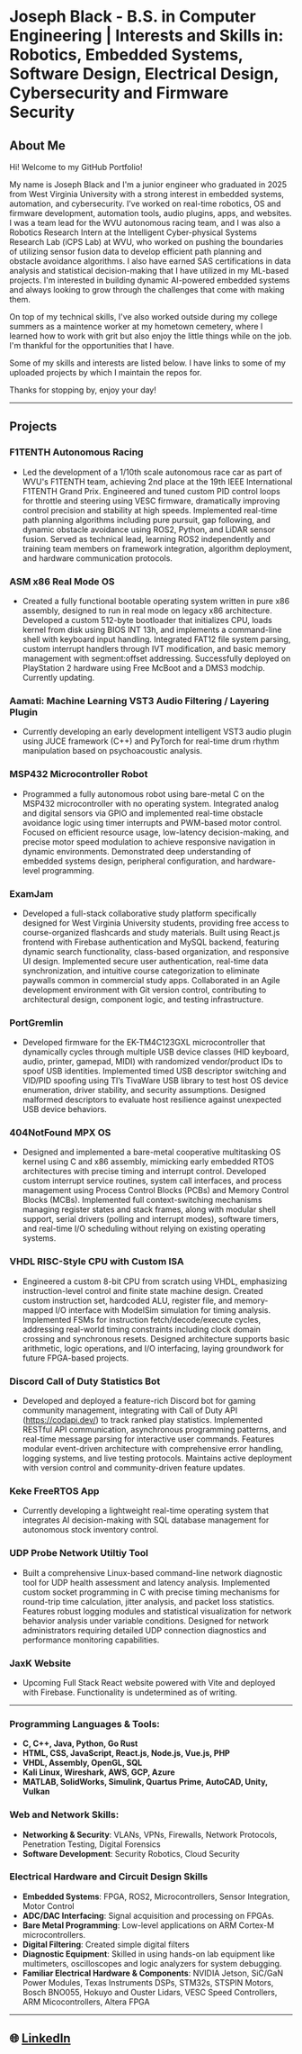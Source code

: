 # Joseph Black - B.S. in Computer Engineering | Interests and Skills in: Robotics, Embedded Systems, Software Design, Electrical Design, Cybersecurity and Firmware Security

## About Me
Hi! Welcome to my GitHub Portfolio!

My name is Joseph Black and I'm a junior engineer who graduated in 2025 from West Virginia University with a strong interest in embedded systems, automation, and cybersecurity. I’ve worked on real-time robotics, OS and firmware development, automation tools, audio plugins, apps, and websites. I was a team lead for the WVU autonomous racing team, and I was also a Robotics Research Intern at the Intelligent Cyber-physical Systems Research Lab (iCPS Lab) at WVU, who worked on pushing the boundaries of utilizing sensor fusion data to develop efficient path planning and obstacle avoidance algorithms. I also have earned SAS certifications in data analysis and statistical decision-making that I have utilized in my ML-based projects. I'm interested in building dynamic AI-powered embedded systems and always looking to grow through the challenges that come with making them.

On top of my technical skills, I've also worked outside during my college summers as a maintence worker at my hometown cemetery, where I learned how to work with grit but also enjoy the little things while on the job. I'm thankful for the opportunities that I have.

Some of my skills and interests are listed below. I have links to some of my uploaded projects by which I maintain the repos for.

Thanks for stopping by, enjoy your day! 
  
---
## Projects

### **F1TENTH Autonomous Racing**  
- Led the development of a 1/10th scale autonomous race car as part of WVU's F1TENTH team, achieving 2nd place at the 19th IEEE International F1TENTH Grand Prix. Engineered and tuned custom PID control loops for throttle and steering using VESC firmware, dramatically improving control precision and stability at high speeds. Implemented real-time path planning algorithms including pure pursuit, gap following, and dynamic obstacle avoidance using ROS2, Python, and LiDAR sensor fusion. Served as technical lead, learning ROS2 independently and training team members on framework integration, algorithm deployment, and hardware communication protocols.

### **ASM x86 Real Mode OS**  
- Created a fully functional bootable operating system written in pure x86 assembly, designed to run in real mode on legacy x86 architecture. Developed a custom 512-byte bootloader that initializes CPU, loads kernel from disk using BIOS INT 13h, and implements a command-line shell with keyboard input handling. Integrated FAT12 file system parsing, custom interrupt handlers through IVT modification, and basic memory management with segment:offset addressing. Successfully deployed on PlayStation 2 hardware using Free McBoot and a DMS3 modchip. Currently updating.

### **Aamati: Machine Learning VST3 Audio Filtering / Layering Plugin**  
- Currently developing an early development intelligent VST3 audio plugin using JUCE framework (C++) and PyTorch for real-time drum rhythm manipulation based on psychoacoustic analysis. 

### **MSP432 Microcontroller Robot**  
- Programmed a fully autonomous robot using bare-metal C on the MSP432 microcontroller with no operating system. Integrated analog and digital sensors via GPIO and implemented real-time obstacle avoidance logic using timer interrupts and PWM-based motor control. Focused on efficient resource usage, low-latency decision-making, and precise motor speed modulation to achieve responsive navigation in dynamic environments. Demonstrated deep understanding of embedded systems design, peripheral configuration, and hardware-level programming.

###  **ExamJam**  
- Developed a full-stack collaborative study platform specifically designed for West Virginia University students, providing free access to course-organized flashcards and study materials. Built using React.js frontend with Firebase authentication and MySQL backend, featuring dynamic search functionality, class-based organization, and responsive UI design. Implemented secure user authentication, real-time data synchronization, and intuitive course categorization to eliminate paywalls common in commercial study apps. Collaborated in an Agile development environment with Git version control, contributing to architectural design, component logic, and testing infrastructure.

### **PortGremlin**  
- Developed firmware for the EK-TM4C123GXL microcontroller that dynamically cycles through multiple USB device classes (HID keyboard, audio, printer, gamepad, MIDI) with randomized vendor/product IDs to spoof USB identities. Implemented timed USB descriptor switching and VID/PID spoofing using TI’s TivaWare USB library to test host OS device enumeration, driver stability, and security assumptions. Designed malformed descriptors to evaluate host resilience against unexpected USB device behaviors.

### **404NotFound MPX OS**  
- Designed and implemented a bare-metal cooperative multitasking OS kernel using C and x86 assembly, mimicking early embedded RTOS architectures with precise timing and interrupt control. Developed custom interrupt service routines, system call interfaces, and process management using Process Control Blocks (PCBs) and Memory Control Blocks (MCBs). Implemented full context-switching mechanisms managing register states and stack frames, along with modular shell support, serial drivers (polling and interrupt modes), software timers, and real-time I/O scheduling without relying on existing operating systems.

### **VHDL RISC-Style CPU with Custom ISA**  
- Engineered a custom 8-bit CPU from scratch using VHDL, emphasizing instruction-level control and finite state machine design. Created custom instruction set, hardcoded ALU, register file, and memory-mapped I/O interface with ModelSim simulation for timing analysis. Implemented FSMs for instruction fetch/decode/execute cycles, addressing real-world timing constraints including clock domain crossing and synchronous resets. Designed architecture supports basic arithmetic, logic operations, and I/O interfacing, laying groundwork for future FPGA-based projects.

### **Discord Call of Duty Statistics Bot**  
- Developed and deployed a feature-rich Discord bot for gaming community management, integrating with Call of Duty API (https://codapi.dev/) to track ranked play statistics. Implemented RESTful API communication, asynchronous programming patterns, and real-time message parsing for interactive user commands. Features modular event-driven architecture with comprehensive error handling, logging systems, and live testing protocols. Maintains active deployment with version control and community-driven feature updates. 

### **Keke FreeRTOS App**  
- Currently developing a lightweight real-time operating system that integrates AI decision-making with SQL database management for autonomous stock inventory control. 

### **UDP Probe Network Utiltiy Tool**
- Built a comprehensive Linux-based command-line network diagnostic tool for UDP health assessment and latency analysis. Implemented custom socket programming in C with precise timing mechanisms for round-trip time calculation, jitter analysis, and packet loss statistics. Features robust logging modules and statistical visualization for network behavior analysis under variable conditions. Designed for network administrators requiring detailed UDP connection diagnostics and performance monitoring capabilities.

### **JaxK Website**  
- Upcoming Full Stack React website powered with Vite and deployed with Firebase. Functionality is undetermined as of writing.

---

### **Programming Languages & Tools:**
- **C, C++, Java, Python, Go Rust**  
- **HTML, CSS, JavaScript, React.js, Node.js, Vue.js, PHP**  
- **VHDL, Assembly, OpenGL, SQL**  
- **Kali Linux, Wireshark, AWS, GCP, Azure**  
- **MATLAB, SolidWorks, Simulink, Quartus Prime, AutoCAD, Unity, Vulkan**

### **Web and Network Skills:**
- **Networking & Security**: VLANs, VPNs, Firewalls, Network Protocols, Penetration Testing, Digital Forensics  
- **Software Development**: Security Robotics, Cloud Security

###  Electrical Hardware and Circuit Design Skills

- **Embedded Systems**: FPGA, ROS2, Microcontrollers, Sensor Integration, Motor Control  
- **ADC/DAC Interfacing**: Signal acquisition and processing on FPGAs.
- **Bare Metal Programming**: Low-level applications on ARM Cortex-M microcontrollers.
- **Digital Filtering**: Created simple digital filters
- **Diagnostic Equipment**: Skilled in using hands-on lab equipment like multimeters, oscilloscopes and logic analyzers for system debugging.
- **Familiar Electrical Hardware & Components**: NVIDIA Jetson, SiC/GaN Power Modules, Texas Instruments DSPs, STM32s, STSPIN Motors, Bosch BNO055, Hokuyo and Ouster Lidars, VESC Speed Controllers, ARM Micocontrollers, Altera FPGA

---


## 🌐 [LinkedIn](https://www.linkedin.com/in/joseph-black-wvu)

